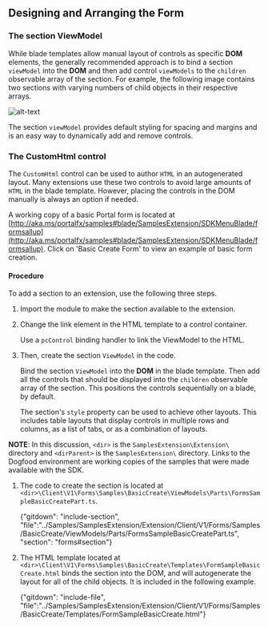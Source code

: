 
## Designing and Arranging the Form

### The section ViewModel

While blade templates allow manual layout of controls as specific **DOM** elements, the generally recommended approach is to bind a section `viewModel` into the **DOM** and then add control `viewModels` to the `children` observable array of the section. For example, the following image contains two sections with varying numbers of child objects in their respective arrays.

![alt-text](../media/portalfx-forms-designing.md/forms-sections.png "Form Section")

The section `viewModel` provides default styling for spacing and margins and is an easy way to dynamically add and remove controls.

### The CustomHtml control

The `CustomHtml` control can be used to author `HTML` in an autogenerated layout. Many extensions use these two controls to avoid large amounts of `HTML` in the blade template. However, placing the controls in the DOM manually is always an option if needed.

<!-- TODO:  Determine whether "two controls" means the section viewModel and the customHtml control.
-->

A working copy of a basic Portal form is located at [http://aka.ms/portalfx/samples#blade/SamplesExtension/SDKMenuBlade/formsallup](http://aka.ms/portalfx/samples#blade/SamplesExtension/SDKMenuBlade/formsallup). Click on 'Basic Create Form' to view an example of basic form creation.

#### Procedure

To add a section to an extension, use the following three steps.

1. Import the module to make the section available to the extension.
	
1. Change the link element in the HTML template to a control container.

    Use a `pcControl` binding handler to link the ViewModel to the HTML.

1. Then, create the section `ViewModel` in the code.

    Bind the section `ViewModel` into the **DOM** in the blade template. Then add all the controls that should be displayed into the `children` observable array of the section. This positions the controls sequentially on a blade, by default. 

    The section's `style` property can be used to achieve other layouts. This includes table layouts that display controls in multiple rows and columns, as a list of tabs, or as a combination of layouts.

**NOTE**: In this discussion, `<dir>` is the `SamplesExtension\Extension\` directory and  `<dirParent>`  is the `SamplesExtension\` directory. Links to the Dogfood environment are working copies of the samples that were made available with the SDK. 

1. The code to create the section is located at  `<dir>\Client\V1\Forms\Samples\BasicCreate\ViewModels\Parts\FormsSampleBasicCreatePart.ts`.

    {"gitdown": "include-section", "file":"../Samples/SamplesExtension/Extension/Client/V1/Forms/Samples/BasicCreate/ViewModels/Parts/FormsSampleBasicCreatePart.ts", "section": "forms#section"}

1. The HTML template located at `<dir>\Client\V1\Forms\Samples\BasicCreate\Templates\FormSampleBasicCreate.html` binds the section into the DOM, and will autogenerate the layout for all of the child objects.  It is included in the following example.

    {"gitdown": "include-file", "file":"../Samples/SamplesExtension/Extension/Client/V1/Forms/Samples/BasicCreate/Templates/FormSampleBasicCreate.html"}
